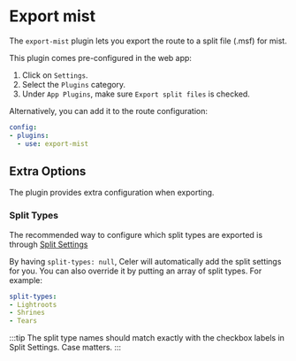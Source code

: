 
# Export mist
The `export-mist` plugin lets you export the route to a split file (.msf) for mist.

This plugin comes pre-configured in the web app:

1. Click on <FluentIcon name="Settings20Regular" /> `Settings`.
2. Select the <FluentIcon name="Wrench20Regular" /> `Plugins` category.
3. Under `App Plugins`, make sure `Export split files` is checked.

Alternatively, you can add it to the route configuration:
```yaml
config:
- plugins:
  - use: export-mist
```

## Extra Options
The plugin provides extra configuration when exporting.

### Split Types
The recommended way to configure which split types are exported is through [Split Settings](../doc#splits)

By having `split-types: null`, Celer will automatically add the split settings for you.
You can also override it by putting an array of split types. For example:
```yaml
split-types:
- Lightroots
- Shrines
- Tears
```
:::tip
The split type names should match exactly with the checkbox labels in Split Settings. Case matters.
:::
